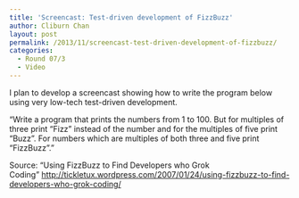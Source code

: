 ```yaml
---
title: 'Screencast: Test-driven development of FizzBuzz'
author: Cliburn Chan
layout: post
permalink: /2013/11/screencast-test-driven-development-of-fizzbuzz/
categories:
  - Round 07/3
  - Video
---
```

I plan to develop a screencast showing how to write the program below using very low-tech test-driven development.

&#8220;Write a program that prints the numbers from 1 to 100. But for multiples of three print “Fizz” instead of the number and for the multiples of five print “Buzz”. For numbers which are multiples of both three and five print “FizzBuzz”.&#8221;

Source: &#8220;Using FizzBuzz to Find Developers who Grok Coding&#8221; <a href="http://tickletux.wordpress.com/2007/01/24/using-fizzbuzz-to-find-developers-who-grok-coding/" target="_blank">http://tickletux.wordpress.com/2007/01/24/using-fizzbuzz-to-find-developers-who-grok-coding/</a>